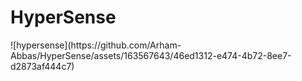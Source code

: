 <h1>HyperSense</h1>
![hypersense](https://github.com/Arham-Abbas/HyperSense/assets/163567643/46ed1312-e474-4b72-8ee7-d2873af444c7)
